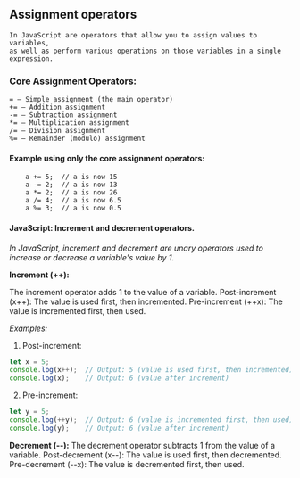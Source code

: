  ## Assignment operators 
    In JavaScript are operators that allow you to assign values to variables,
    as well as perform various operations on those variables in a single expression.
 
 ### Core Assignment Operators:

    = — Simple assignment (the main operator)
    += — Addition assignment
    -= — Subtraction assignment
    *= — Multiplication assignment
    /= — Division assignment
    %= — Remainder (modulo) assignment

#### Example using only the core assignment operators:

```let a = 10;
    a += 5;  // a is now 15
    a -= 2;  // a is now 13
    a *= 2;  // a is now 26
    a /= 4;  // a is now 6.5
    a %= 3;  // a is now 0.5
```



#### JavaScript: Increment and decrement operators.

  *In JavaScript, increment and decrement are unary operators used to increase or decrease a variable's value by 1.*

**Increment (++):**

The increment operator adds 1 to the value of a variable.
Post-increment (x++): The value is used first, then incremented.
Pre-increment (++x): The value is incremented first, then used.

*Examples:*

1. Post-increment:
```javascript
let x = 5;
console.log(x++);  // Output: 5 (value is used first, then incremented)
console.log(x);    // Output: 6 (value after increment)
```

2. Pre-increment:
```javascript
let y = 5;
console.log(++y);  // Output: 6 (value is incremented first, then used)
console.log(y);    // Output: 6 (value after increment)
```

**Decrement (--):**
The decrement operator subtracts 1 from the value of a variable.
Post-decrement (x--): The value is used first, then decremented.
Pre-decrement (--x): The value is decremented first, then used.

